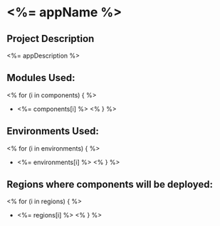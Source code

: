 # <%= appName %>

## Project Description
<%= appDescription %>

## Modules Used: 
<% for (i in components) { %>
* <%= components[i] %> 
<% } %>

## Environments Used:
<% for (i in environments) { %>
* <%= environments[i] %> 
<% } %>

## Regions where components will be deployed:
<% for (i in regions) { %>
* <%= regions[i] %> 
<% } %>

